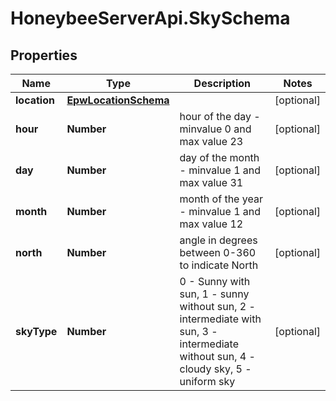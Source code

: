 # HoneybeeServerApi.SkySchema

## Properties
Name | Type | Description | Notes
------------ | ------------- | ------------- | -------------
**location** | [**EpwLocationSchema**](EpwLocationSchema.md) |  | [optional] 
**hour** | **Number** | hour of the day - minvalue 0 and max value 23 | [optional] 
**day** | **Number** | day of the month - minvalue 1 and max value 31 | [optional] 
**month** | **Number** | month of the year - minvalue 1 and max value 12 | [optional] 
**north** | **Number** | angle in degrees between 0-360 to indicate North | [optional] 
**skyType** | **Number** | 0 - Sunny with sun, 1 - sunny without sun, 2 - intermediate with sun, 3 - intermediate without sun, 4 - cloudy sky, 5 - uniform sky | [optional] 



